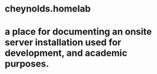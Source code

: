 # cheynolds.homelab

# a place for documenting an onsite server installation used for development, and academic purposes. 
